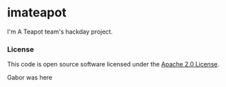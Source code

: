 
# imateapot

I'm A Teapot team's hackday project.

### License

This code is open source software licensed under the [Apache 2.0 License]("http://www.apache.org/licenses/LICENSE-2.0.html").

Gabor was here